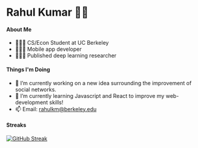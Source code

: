 # Rahul Kumar 🚀😎

#### About Me 
- 🧑🏽‍🎓 CS/Econ Student at UC Berkeley
- 👨🏽‍💻 Mobile app developer
- 🧑🏽‍🔬 Published deep learning researcher

#### Things I'm Doing
- 🔭 I’m currently working on a new idea surrounding the improvement of social networks.
- 🌱 I’m currently learning Javascript and React to improve my web-development skills!
- 📫 Email: rahulkm@berkeley.edu

#### Streaks
  
[![GitHub Streak](https://github-readme-streak-stats.herokuapp.com?user=rahul7932&theme=github-dark&date_format=M%20j%5B%2C%20Y%5D)](https://git.io/streak-stats)
